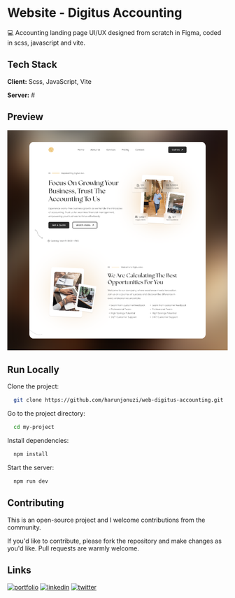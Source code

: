 # Website - Digitus Accounting

💻️ Accounting landing page UI/UX designed from scratch in Figma, coded in scss, javascript and vite.

## Tech Stack

**Client:** Scss, JavaScript, Vite

**Server:** #

## Preview

![Logo](public/img/readme-screenshot1.png)

## Run Locally

Clone the project:

```bash
  git clone https://github.com/harunjonuzi/web-digitus-accounting.git
```

Go to the project directory:

```bash
  cd my-project
```

Install dependencies:

```bash
  npm install
```

Start the server:

```bash
  npm run dev
```

## Contributing

This is an open-source project and I welcome contributions from the community.

If you'd like to contribute, please fork the repository and make changes as you'd like. Pull requests are warmly welcome.

## Links

[![portfolio](https://img.shields.io/badge/my_portfolio-000?style=for-the-badge&logo=ko-fi&logoColor=white)](https://harunjonuzi.com/)
[![linkedin](https://img.shields.io/badge/linkedin-0A66C2?style=for-the-badge&logo=linkedin&logoColor=white)](https://www.linkedin.com/in/harunjonuzi)
[![twitter](https://img.shields.io/badge/twitter-1DA1F2?style=for-the-badge&logo=twitter&logoColor=white)](https://x.com/harunjonuzi)
